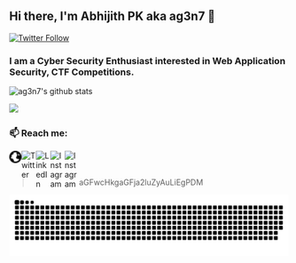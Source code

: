 ## Hi there, I'm Abhijith PK  aka **ag3n7** 👋
[![Twitter Follow](https://img.shields.io/twitter/follow/ag3n7apk?color=1DA1F2&logo=twitter&style=for-the-badge)](https://twitter.com/intent/follow?original_referer=https://github.com/ag3n7&screen_name=ag3n7apk)

### I am a Cyber Security Enthusiast interested in Web Application Security, CTF Competitions.

![ag3n7's github stats](https://github-readme-stats.vercel.app/api?username=ag3n7&show_icons=true&theme=nightowl)

![](https://komarev.com/ghpvc/?username=ag3n7&color=red&label=Visitors)

### 📫 Reach me:

[<img align="left" alt="website" width="22px" src="https://raw.githubusercontent.com/iconic/open-iconic/master/svg/globe.svg" />][website]
[<img align="left" alt=" Twitter" width="26px" src="https://cdn.jsdelivr.net/npm/simple-icons@v3/icons/twitter.svg" />][twitter]
[<img align="left" alt="LinkedIn" width="26px" src="https://cdn.jsdelivr.net/npm/simple-icons@v3/icons/linkedin.svg" />][linkedin]
[<img align="left" alt="Instagram" width="26px" src="https://cdn.jsdelivr.net/npm/simple-icons@v3/icons/instagram.svg" />][instagram]
[<img align="left" alt="Instagram" width="26px" src="https://cdn.jsdelivr.net/npm/simple-icons@3.13.0/icons/gmail.svg" />][gmail]

[website]: https://ag3n7.github.io/
[twitter]: https://twitter.com/ag3n7apk/
[linkedin]: https://www.linkedin.com/in/abhijith-pk-ag3n7/
[instagram]: https://www.instagram.com/__a.pk__/
[gmail]: mailto:ag3n7@duck.com
<br><br>
> aGFwcHkgaGFja2luZyAuLiEgPDM

![snake](https://github.com/ag3n7/ag3n7/blob/main/images/github-contribution-grid-snake.svg)
